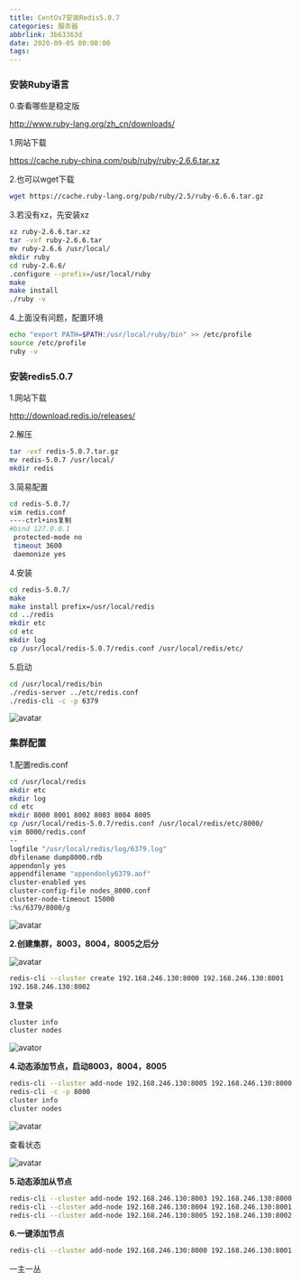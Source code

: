 ```yaml
---
title: CentOs7安装Redis5.0.7
categories: 服务器
abbrlink: 3b63363d
date: 2020-09-05 00:00:00
tags:
---
```

### 安装Ruby语言

0.查看哪些是稳定版

http://www.ruby-lang.org/zh_cn/downloads/

1.网站下载

https://cache.ruby-china.com/pub/ruby/ruby-2.6.6.tar.xz

2.也可以wget下载

```bash
wget https://cache.ruby-lang.org/pub/ruby/2.5/ruby-6.6.6.tar.gz
```
<!--more-->
3.若没有xz，先安装xz

```bash
xz ruby-2.6.6.tar.xz
tar -vxf ruby-2.6.6.tar
mv ruby-2.6.6 /usr/local/
mkdir ruby
cd ruby-2.6.6/
.configure --prefix=/usr/local/ruby
make
make install
./ruby -v
```

4.上面没有问题，配置环境

```bash
echo "export PATH=$PATH:/usr/local/ruby/bin" >> /etc/profile
source /etc/profile
ruby -v
```

### 安装redis5.0.7

1.网站下载

http://download.redis.io/releases/

2.解压

```bash
tar -vxf redis-5.0.7.tar.gz
mv redis-5.0.7 /usr/local/
mkdir redis
```

3.简易配置

```bash
cd redis-5.0.7/
vim redis.conf
----ctrl+ins复制
#bind 127.0.0.1
 protected-mode no
 timeout 3600
 daemonize yes
```

4.安装

```bash
cd redis-5.0.7/
make
make install prefix=/usr/local/redis
cd ../redis
mkdir etc
cd etc
mkdir log
cp /usr/local/redis-5.0.7/redis.conf /usr/local/redis/etc/
```

5.启动

```bash
cd /usr/local/redis/bin
./redis-server ../etc/redis.conf
./redis-cli -c -p 6379
```

![avatar](http://img.yangjiapo.cn/723-2.png)

### 集群配置

1.配置redis.conf

```bash
cd /usr/local/redis
mkdir etc
mkdir log
cd etc
mkdir 8000 8001 8002 8003 8004 8005
cp /usr/local/redis-5.0.7/redis.conf /usr/local/redis/etc/8000/
vim 8000/redis.conf
--
logfile "/usr/local/redis/log/6379.log"
dbfilename dump8000.rdb
appendonly yes
appendfilename "appendonly6379.aof"
cluster-enabled yes
cluster-config-file nodes_8000.conf 
cluster-node-timeout 15000 
:%s/6379/8000/g
```

![avatar](http://img.yangjiapo.cn/723-1.png)

**2.创建集群，8003，8004，8005之后分**

![avatar](http://img.yangjiapo.cn/724-2.png)

```bash
redis-cli --cluster create 192.168.246.130:8000 192.168.246.130:8001
192.168.246.130:8002
```

**3.登录**

```bash
cluster info
cluster nodes
```

![avator](http://img.yangjiapo.cn/724-1.png)

**4.动态添加节点，启动8003，8004，8005**

```bash
redis-cli --cluster add-node 192.168.246.130:8005 192.168.246.130:8000
redis-cli -c -p 8000
cluster info 
cluster nodes
```

![avatar](http://img.yangjiapo.cn/724-3.png)

查看状态

![avatar](http://img.yangjiapo.cn/724-3.png)

**5.动态添加从节点**

```bash
redis-cli --cluster add-node 192.168.246.130:8003 192.168.246.130:8000 --cluster-slave --cluster-master-id 25f77d1d595a1b7bad8f14058914792fcc3bad4a
redis-cli --cluster add-node 192.168.246.130:8004 192.168.246.130:8001 --cluster-slave --cluster-master-id 5e2633717488152e8e8ad640b73b5b937e1d08aa
redis-cli --cluster add-node 192.168.246.130:8005 192.168.246.130:8002 --cluster-slave --cluster-master-id 75c81e6f02e8e9cd32235b65a35f6f54d08b01b1
```

**6.一键添加节点**

```bash
redis-cli --cluster add-node 192.168.246.130:8000 192.168.246.130:8001 192.168.246.130:8002 192.168.246.130:8003 192.168.246.130:8004 192.168.246.130:8005 --cluster-replicas 1
```

一主一丛

